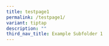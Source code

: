 ```yaml
---
title: testpage1
permalink: /testpage1/
variant: tiptap
description: ""
third_nav_title: Example Subfolder 1
---
```

<p></p>